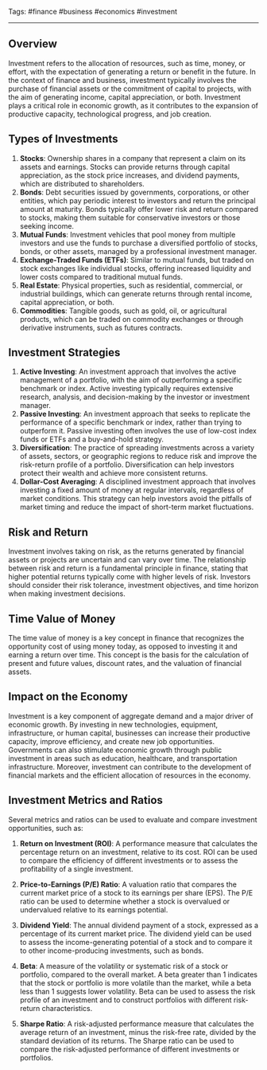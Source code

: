Tags: #finance #business #economics #investment

---

## Overview

Investment refers to the allocation of resources, such as time, money, or effort, with the expectation of generating a return or benefit in the future. In the context of finance and business, investment typically involves the purchase of financial assets or the commitment of capital to projects, with the aim of generating income, capital appreciation, or both. Investment plays a critical role in economic growth, as it contributes to the expansion of productive capacity, technological progress, and job creation.

## Types of Investments

1.  **Stocks**: Ownership shares in a company that represent a claim on its assets and earnings. Stocks can provide returns through capital appreciation, as the stock price increases, and dividend payments, which are distributed to shareholders.
2.  **Bonds**: Debt securities issued by governments, corporations, or other entities, which pay periodic interest to investors and return the principal amount at maturity. Bonds typically offer lower risk and return compared to stocks, making them suitable for conservative investors or those seeking income.
3.  **Mutual Funds**: Investment vehicles that pool money from multiple investors and use the funds to purchase a diversified portfolio of stocks, bonds, or other assets, managed by a professional investment manager.
4.  **Exchange-Traded Funds (ETFs)**: Similar to mutual funds, but traded on stock exchanges like individual stocks, offering increased liquidity and lower costs compared to traditional mutual funds.
5.  **Real Estate**: Physical properties, such as residential, commercial, or industrial buildings, which can generate returns through rental income, capital appreciation, or both.
6.  **Commodities**: Tangible goods, such as gold, oil, or agricultural products, which can be traded on commodity exchanges or through derivative instruments, such as futures contracts.

## Investment Strategies

1.  **Active Investing**: An investment approach that involves the active management of a portfolio, with the aim of outperforming a specific benchmark or index. Active investing typically requires extensive research, analysis, and decision-making by the investor or investment manager.
2.  **Passive Investing**: An investment approach that seeks to replicate the performance of a specific benchmark or index, rather than trying to outperform it. Passive investing often involves the use of low-cost index funds or ETFs and a buy-and-hold strategy.
3.  **Diversification**: The practice of spreading investments across a variety of assets, sectors, or geographic regions to reduce risk and improve the risk-return profile of a portfolio. Diversification can help investors protect their wealth and achieve more consistent returns.
4.  **Dollar-Cost Averaging**: A disciplined investment approach that involves investing a fixed amount of money at regular intervals, regardless of market conditions. This strategy can help investors avoid the pitfalls of market timing and reduce the impact of short-term market fluctuations.

## Risk and Return

Investment involves taking on risk, as the returns generated by financial assets or projects are uncertain and can vary over time. The relationship between risk and return is a fundamental principle in finance, stating that higher potential returns typically come with higher levels of risk. Investors should consider their risk tolerance, investment objectives, and time horizon when making investment decisions.

## Time Value of Money

The time value of money is a key concept in finance that recognizes the opportunity cost of using money today, as opposed to investing it and earning a return over time. This concept is the basis for the calculation of present and future values, discount rates, and the valuation of financial assets.

## Impact on the Economy

Investment is a key component of aggregate demand and a major driver of economic growth. By investing in new technologies, equipment, infrastructure, or human capital, businesses can increase their productive capacity, improve efficiency, and create new job opportunities. Governments can also stimulate economic growth through public investment in areas such as education, healthcare, and transportation infrastructure. Moreover, investment can contribute to the development of financial markets and the efficient allocation of resources in the economy.

## Investment Metrics and Ratios

Several metrics and ratios can be used to evaluate and compare investment opportunities, such as:

1.  **Return on Investment (ROI)**: A performance measure that calculates the percentage return on an investment, relative to its cost. ROI can be used to compare the efficiency of different investments or to assess the profitability of a single investment.
    
2.  **Price-to-Earnings (P/E) Ratio**: A valuation ratio that compares the current market price of a stock to its earnings per share (EPS). The P/E ratio can be used to determine whether a stock is overvalued or undervalued relative to its earnings potential.
    
3.  **Dividend Yield**: The annual dividend payment of a stock, expressed as a percentage of its current market price. The dividend yield can be used to assess the income-generating potential of a stock and to compare it to other income-producing investments, such as bonds.
    
4.  **Beta**: A measure of the volatility or systematic risk of a stock or portfolio, compared to the overall market. A beta greater than 1 indicates that the stock or portfolio is more volatile than the market, while a beta less than 1 suggests lower volatility. Beta can be used to assess the risk profile of an investment and to construct portfolios with different risk-return characteristics.
    
5.  **Sharpe Ratio**: A risk-adjusted performance measure that calculates the average return of an investment, minus the risk-free rate, divided by the standard deviation of its returns. The Sharpe ratio can be used to compare the risk-adjusted performance of different investments or portfolios.